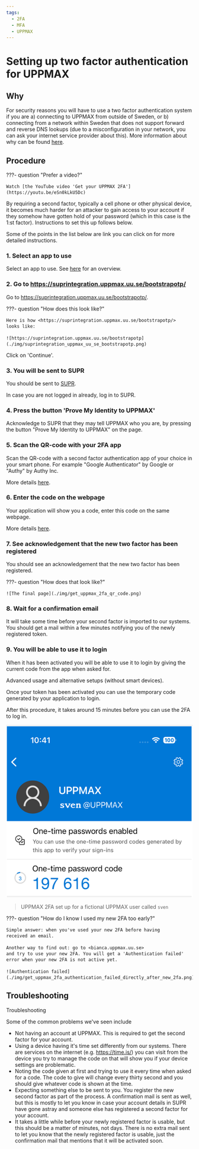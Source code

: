 ```yaml
---
tags:
  - 2FA
  - MFA
  - UPPMAX
---
```


# Setting up two factor authentication for UPPMAX

## Why

For security reasons you will have to use a two factor authentication system
if you are a) connecting to UPPMAX from outside of Sweden, or b) connecting
from a network within Sweden that does not support forward and reverse DNS
lookups (due to a misconfiguration in your network, you can ask your
internet service provider about this). More information about why can be
found [here](why_2fa.md).

## Procedure

???- question "Prefer a video?"

    Watch [the YouTube video 'Get your UPPMAX 2FA'](https://youtu.be/eSn0kLkU5Dc)


By requiring a second factor, typically a cell phone or other physical device, it becomes much harder for an attacker to gain access to your account if they somehow have gotten hold of your password (which in this case is the 1:st factor). Instructions to set this up follows below.

Some of the points in the list below are link you can click on for more detailed instructions.

### 1. Select an app to use

Select an app to use.
See [here](../software/2fa_apps.md)
for an overview.

### 2. Go to <https://suprintegration.uppmax.uu.se/bootstrapotp/>

Go to <https://suprintegration.uppmax.uu.se/bootstrapotp/>.

???- question "How does this look like?"

    Here is how <https://suprintegration.uppmax.uu.se/bootstrapotp/>
    looks like:

    ![https://suprintegration.uppmax.uu.se/bootstrapotp](./img/suprintegration_uppmax_uu_se_bootstrapotp.png)

Click on 'Continue'.

### 3. You will be sent to SUPR

You should be sent to
[SUPR](../getting_started/supr.md).

In case you are not logged in already, log in to SUPR.

### 4. Press the button 'Prove My Identity to UPPMAX'

Acknowledge to SUPR that they may tell UPPMAX who you are,
by pressing the button "Prove My Identity to UPPMAX" on the page.

### 5. Scan the QR-code with your 2FA app

Scan the QR-code with a second factor authentication app of your choice
in your smart phone. For example "Google Authenticator" by Google
or "Authy" by Authy Inc.

More details [here](get_uppmax_2fa_qr.md).

### 6. Enter the code on the webpage

Your application will show you a code, enter this code on the same webpage.

More details [here](get_uppmax_2fa_qr_code.md).

### 7. See acknowledgement that the new two factor has been registered

You should see an acknowledgement that the new two factor has been registered.

???- question "How does that look like?"

    ![The final page](./img/get_uppmax_2fa_qr_code.png)

### 8. Wait for a confirmation email

It will take some time before your second factor is imported to our systems.
You should get a mail within a few minutes notifying you of the newly registered token.

### 9. You will be able to use it to login

When it has been activated you will be able to use it to login
by giving the current code from the app when asked for.

Advanced usage and alternative setups (without smart devices).

Once your token has been activated you can use the temporary code generated by
your application to login.

After this procedure, it takes around 15 minutes before you can use
the 2FA to log in.

![UPPMAX 2FA set up for a fictional UPPMAX user called `sven`](./img/uppmax_2fa.png)

> UPPMAX 2FA set up for a fictional UPPMAX user called `sven`

???- question "How do I know I used my new 2FA too early?"

    Simple answer: when you've used your new 2FA before having
    received an email.

    Another way to find out: go to <bianca.uppmax.uu.se>
    and try to use your new 2FA. You will get a 'Authentication failed'
    error when your new 2FA is not active yet.

    ![Authentication failed](./img/get_uppmax_2fa_authentication_failed_directly_after_new_2fa.png)

## Troubleshooting

Troubleshooting

Some of the common problems we've seen include

- Not having an account at UPPMAX. This is required to get the second factor for your account.
- Using a device having it's time set differently from our systems. There are services on the internet (e.g. <https://time.is/>) you can visit from the device you try to manage the code on that will show you if your device settings are problematic.
- Noting the code given at first and trying to use it every time when asked for a code. The code to give will change every thirty second and you should give whatever code is shown at the time.
- Expecting something else to be sent to you. You register the new second factor as part of the process. A confirmation mail is sent as well, but this is mostly to let you know in case your account details in SUPR have gone astray and someone else has registered a second factor for your account.
- It takes a little while before your newly registered factor is usable, but this should be a matter of minutes, not days. There is no extra mail sent to let you know that the newly registered factor is usable, just the confirmation mail that mentions that it will be activated soon.
